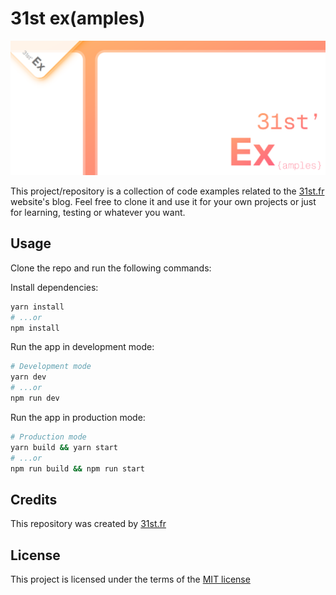 # 31st ex(amples)

![Preview](public/31st_ex.png)

This project/repository is a collection of code examples related to the [31st.fr](https://31st.fr) website's blog. Feel free to clone it and use it for your own projects or just for learning, testing or whatever you want.

## Usage

Clone the repo and run the following commands:

Install dependencies:

```bash
yarn install
# ...or
npm install
```

Run the app in development mode:

```bash
# Development mode
yarn dev
# ...or
npm run dev
```

Run the app in production mode:

```bash
# Production mode
yarn build && yarn start
# ...or
npm run build && npm run start
```

## Credits

This repository was created by [31st.fr](https://31st.fr)

## License

This project is licensed under the terms of the [MIT license](LICENSE)
